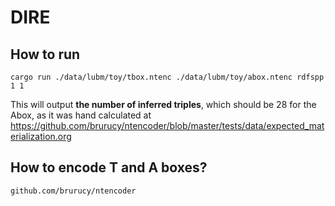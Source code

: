 # DIRE

## How to run

`cargo run ./data/lubm/toy/tbox.ntenc ./data/lubm/toy/abox.ntenc rdfspp 1 1` 

This will output **the number of inferred triples**, which should be 28 for the Abox, as it was hand calculated at https://github.com/brurucy/ntencoder/blob/master/tests/data/expected_materialization.org

## How to encode T and A boxes?

`github.com/brurucy/ntencoder`